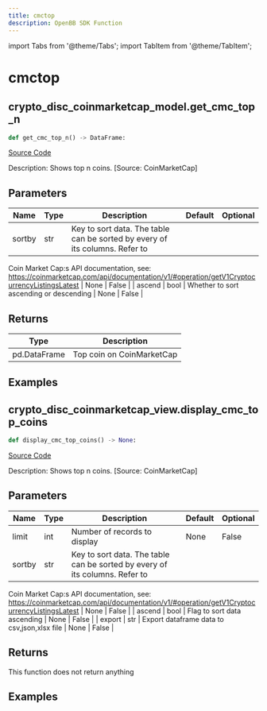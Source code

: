```yaml
---
title: cmctop
description: OpenBB SDK Function
---
```


import Tabs from '@theme/Tabs';
import TabItem from '@theme/TabItem';

# cmctop

<Tabs>
<TabItem value="model" label="Model" default>

## crypto_disc_coinmarketcap_model.get_cmc_top_n

```python title='openbb_terminal/decorators.py'
def get_cmc_top_n() -> DataFrame:
```
[Source Code](https://github.com/OpenBB-finance/OpenBBTerminal/tree/main/openbb_terminal/decorators.py#L27)

Description: Shows top n coins. [Source: CoinMarketCap]

## Parameters

| Name | Type | Description | Default | Optional |
| ---- | ---- | ----------- | ------- | -------- |
| sortby | str | Key to sort data. The table can be sorted by every of its columns. Refer to
Coin Market Cap:s API documentation, see:
https://coinmarketcap.com/api/documentation/v1/#operation/getV1CryptocurrencyListingsLatest | None | False |
| ascend | bool | Whether to sort ascending or descending | None | False |

## Returns

| Type | Description |
| ---- | ----------- |
| pd.DataFrame | Top coin on CoinMarketCap |

## Examples



</TabItem>
<TabItem value="view" label="View">

## crypto_disc_coinmarketcap_view.display_cmc_top_coins

```python title='openbb_terminal/decorators.py'
def display_cmc_top_coins() -> None:
```
[Source Code](https://github.com/OpenBB-finance/OpenBBTerminal/tree/main/openbb_terminal/decorators.py#L17)

Description: Shows top n coins. [Source: CoinMarketCap]

## Parameters

| Name | Type | Description | Default | Optional |
| ---- | ---- | ----------- | ------- | -------- |
| limit | int | Number of records to display | None | False |
| sortby | str | Key to sort data. The table can be sorted by every of its columns. Refer to
Coin Market Cap:s API documentation, see:
https://coinmarketcap.com/api/documentation/v1/#operation/getV1CryptocurrencyListingsLatest | None | False |
| ascend | bool | Flag to sort data ascending | None | False |
| export | str | Export dataframe data to csv,json,xlsx file | None | False |

## Returns

This function does not return anything

## Examples



</TabItem>
</Tabs>